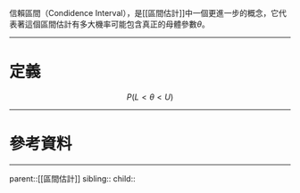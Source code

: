 信賴區間（Condidence Interval），是[[區間估計]]中一個更進一步的概念，它代表著這個區間估計有多大機率可能包含真正的母體參數$\theta$。
- - -
# 定義
$$
P(L<\theta<U)
$$
- - -
# 參考資料

- - -
parent::[[區間估計]]
sibling::
child::
